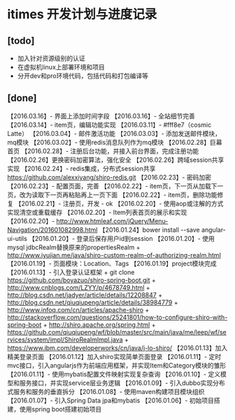 # itimes 开发计划与进度记录

## [todo]

- 加入针对资源级别的认证
- 在虚拟机linux上部署环境和项目
- 分开dev和pro环境代码，包括代码和打包编译等

## [done]
【2016.03.16】- 界面上添加时间字段
【2016.03.16】- 全站细节完善
【2016.03.14】- item页，编辑功能实现
【2016.03.11】- #fff8e7（cosmic Latte）
【2016.03.04】- 邮件激活功能
【2016.03.03】- 添加发送邮件模块，mq模块
【2016.03.02】- 使用redis消息队列作为mq模块
【2016.02.28】巨幕首页
【2016.02.28】- 注册后台功能，并接入前台界面，完成注册功能
【2016.02.26】更换密码加密算法，强化安全
【2016.02.26】跨域session共享实现
【2016.02.24】- redis集成，分布式session共享
    https://github.com/alexxiyang/shiro-redis.git
【2016.02.23】- 密码加密
【2016.02.23】- 配置页面，完善
【2016.02.22】- item页，下一页从加载下一页，改为读取下一页再粘贴再上一页下面
【2016.02.22】- item页，删除功能修复
【2016.02.21】- 注册页，开发 - ok
【2016.02.20】- 使用aop或注解的方式实现清空或重载缓存
【2016.02.20】- Item列表首页的展示和实现
【2016.02.20】- http://www.htmleaf.com/jQuery/Menu-Navigation/201601082998.html
【2016.01.24】bower install --save angular-ui-utils
【2016.01.20】- 登录后保存用户id到session
【2016.01.20】- 使用mysql jdbcRealm替换原来的propertiesRealm
    + http://www.iyujian.me/java/shiro-custom-realm-of-authorizing-realm.html
【2016.01.19】- 页面模块：Location、Tags
【2016.01.19】project模块完成
【2016.01.13】- 引入登录认证框架
    + git clone https://github.com/boyazuo/shiro-spring-boot.git
    + http://www.cnblogs.com/LZYY/p/4678749.html
    + http://blog.csdn.net/jadyer/article/details/12208847
    + http://blog.csdn.net/qiuqiupeng/article/details/38984779
    + http://www.infoq.com/cn/articles/apache-shiro
    + http://stackoverflow.com/questions/25241801/how-to-configure-shiro-with-spring-boot
    + http://shiro.apache.org/spring.html
    + https://github.com/qiuqiupeng/wf/blob/master/src/main/java/me/leep/wf/services/system/impl/ShiroRealmImpl.java
    + https://www.ibm.com/developerworks/cn/java/j-lo-shiro/
【2016.01.13】加入精美登录页面
【2016.01.12】加入shiro实现简单页面登录
【2016.01.11】- 定时mvc接口，引入angularjs作为前端应用框架，并实现Item和Category模块的雏形
【2016.01.11】- 使用mybatis配置文件映射实现复杂查询
【2016.01.10】- 定义模型和服务接口，并实现service层业务逻辑
【2016.01.09】- 引入dubbo实现分布式服务和服务的垂直拆分
【2016.01.08】- 使用maven构建项目模块组织
【2016.01.07】- 引入Spring Data jpa和mybatis
【2016.01.06】- 初始项目搭建，使用spring boot搭建初始项目

